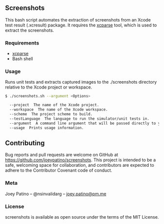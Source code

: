 ## Screenshots

This bash script automates the extraction of screenshots from an Xcode test result (.xcresult) package. It requires the [xcparse](https://github.com/ChargePoint/xcparse) tool, which is used to extract the screenshots.

### Requirements
- [xcparse](https://github.com/ChargePoint/xcparse)
- Bash shell

### Usage

Runs unit tests and extracts captured images to the ./screenshots directory relative to the Xcode project or workspace.

```bash
$ ./screenshots.sh --argument <Options>

  --project  The name of the Xcode project.
  --workspace  The name of the Xcode workspace.
  --scheme  The project scheme to build.
  --testLanguage  The language to run the simulator/unit tests in.
  --argument  A command line argument that will be passed directly to your unit tests. You should wrap the argument in quotes. You may pass as many arguments as needed.
  --usage  Prints usage information.
```


## Contributing

Bug reports and pull requests are welcome on GitHub at https://github.com/joeypatino/screenshots. This project is intended to be a safe, welcoming space for collaboration, and contributors are expected to adhere to the Contributor Covenant code of conduct.

### Meta

Joey Patino – @nsinvalidarg – joey.patino@pm.me

### License

screenshots is available as open source under the terms of the MIT License.
